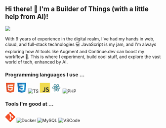 ## Hi there! 👋 I'm a Builder of Things (with a little help from AI)!
![](https://komarev.com/ghpvc/?username=akshay-sarkar&color=blue&style=for-the-badge)

<!--
**akshay-sarkar/akshay-sarkar** is a ✨ _special_ ✨ repository because its `README.md` (this file) appears on your GitHub profile.

Here are some ideas to get you started:

- 🔭 I’m currently working on ...
- 🌱 I’m currently learning ...
- 👯 I’m looking to collaborate on ...
- 🤔 I’m looking for help with ...
- 💬 Ask me about ...
- 📫 How to reach me: ...
- 😄 Pronouns: ...
- ⚡ Fun fact: ...
-->


With 9 years of experience in the digital realm, I've had my hands in web, cloud, and full-stack technologies :computer: 
JavaScript is my jam, and I'm always exploring how AI tools like Augment and Continue.dev can boost my workflow :muscle:. 
This is where I experiment, build cool stuff, and explore the vast world of tech, enhanced by AI.

### Programming languages I use ...

<img alt="HTML" title="HTML" height="33" src="https://github.com/jenniferhubermayer/jenniferhubermayer/blob/main/images/html.svg" /> <img alt="CSS" title="CSS" height="33" src="https://github.com/jenniferhubermayer/jenniferhubermayer/blob/main/images/css.svg" /> <img alt="TS" title="TypeScript" height="33" src="https://raw.githubusercontent.com/bablubambal/All_logo_and_pictures/1ac69ce5fbc389725f16f989fa53c62d6e1b4883/programming%20languages/typescript.svg" /> <img alt="JavaScript" title="JavaScript" height="33" src="https://github.com/jenniferhubermayer/jenniferhubermayer/blob/main/images/js.svg" /> <img alt="React" title="React" height="33" src="https://github.com/jenniferhubermayer/jenniferhubermayer/blob/main/images/react.svg" /> <img alt="PHP" title="PHP" height="33" src="https://raw.githubusercontent.com/bablubambal/All_logo_and_pictures/1ac69ce5fbc389725f16f989fa53c62d6e1b4883/social%20icons/php.svg" />


### Tools I'm good at ...
<img alt="Git" title="Git" height="33" src="https://github.com/jenniferhubermayer/jenniferhubermayer/blob/main/images/git.svg" /> <img alt="Docker" title="Docker" height="33" src="https://www.svgrepo.com/show/452192/docker.svg" /> <img alt="MySQL" title="MySQL" height="33" src="https://www.svgrepo.com/show/303251/mysql-logo.svg" /> <img alt="VSCode" title="VSCode" height="33" src="https://www.svgrepo.com/show/374171/vscode.svg"/>
